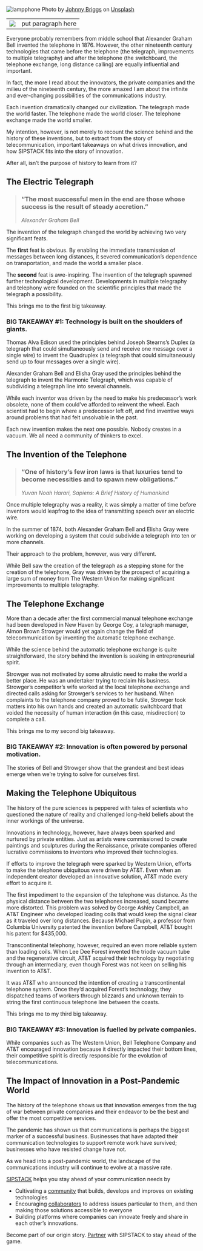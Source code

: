 ![lampphone](src_content/resources/blog/history-of-the-phone/lampphone.jpeg)
Photo by [Johnny Briggs](https://unsplash.com/@johnnyboylee?utm_source=unsplash&utm_medium=referral&utm_content=creditCopyText) on [Unsplash](https://unsplash.com/photos/tqdyMlJk7Wk?utm_source=unsplash&utm_medium=referral&utm_content=creditCopyText)

<table><tr><td> <img src="./lampphone.jpeg" /> </td><td>put paragraph here</td></tr></table>

Everyone probably remembers from middle school that Alexander Graham Bell invented the telephone in 1876. However, the other nineteenth century technologies that came before the telephone (the telegraph, improvements to multiple telegraphy) and after the telephone (the switchboard, the telephone exchange, long distance calling) are equally influential and important.

In fact, the more I read about the innovators, the private companies and the milieu of the nineteenth century, the more amazed I am about the infinite and ever-changing possibilities of the communications industry.

Each invention dramatically changed our civilization. The telegraph made the world faster. The telephone made the world closer. The telephone exchange made the world smaller.

My intention, however, is not merely to recount the science behind and the history of these inventions, but to extract from the story of telecommunication, important takeaways on what drives innovation, and how SIPSTACK fits into the story of innovation.

After all, isn’t the purpose of history to learn from it?

## The Electric Telegraph
>### “The most successful men in the end are those whose success is the result of steady accretion.”
>
>*Alexander Graham Bell*

The invention of the telegraph changed the world by achieving two very significant feats.

The **first** feat is obvious. By enabling the immediate transmission of messages between long distances, it severed communication’s dependence on transportation, and made the world a smaller place.

The **second** feat is awe-inspiring. The invention of the telegraph spawned further technological development. Developments in multiple telegraphy and telephony were founded on the scientific principles that made the telegraph a possibility.

This brings me to the first big takeaway.

### BIG TAKEAWAY #1: Technology is built on the shoulders of giants.
Thomas Alva Edison used the principles behind Joseph Stearns’s Duplex (a telegraph that could simultaneously send and receive one message over a single wire) to invent the Quadruplex (a telegraph that could simultaneously send up to four messages over a single wire).

Alexander Graham Bell and Elisha Gray used the principles behind the telegraph to invent the Harmonic Telegraph, which was capable of subdividing a telegraph line into several channels.

While each inventor was driven by the need to make his predecessor’s work obsolete, none of them could’ve afforded to reinvent the wheel. Each scientist had to begin where a predecessor left off, and find inventive ways around problems that had felt unsolvable in the past.

Each new invention makes the next one possible. Nobody creates in a vacuum. We all need a community of thinkers to excel.

## The Invention of the Telephone
>### “One of history’s few iron laws is that luxuries tend to become necessities and to spawn new obligations.”
>
>*Yuvan Noah Harari, Sapiens: A Brief History of Humankind*

Once multiple telegraphy was a reality, it was simply a matter of time before inventors would leapfrog to the idea of transmitting speech over an electric wire.

In the summer of 1874, both Alexander Graham Bell and Elisha Gray were working on developing a system that could subdivide a telegraph into ten or more channels.

Their approach to the problem, however, was very different.

While Bell saw the creation of the telegraph as a stepping stone for the creation of the telephone, Gray was driven by the prospect of acquiring a large sum of money from The Western Union for making significant improvements to multiple telegraphy.

## The Telephone Exchange
More than a decade after the first commercial manual telephone exchange had been developed in New Haven by George Coy, a telegraph manager, Almon Brown Strowger would yet again change the field of telecommunication by inventing the automatic telephone exchange.

While the science behind the automatic telephone exchange is quite straightforward, the story behind the invention is soaking in entrepreneurial spirit.

Strowger was not motivated by some altruistic need to make the world a better place. He was an undertaker trying to reclaim his business. Strowger’s competitor’s wife worked at the local telephone exchange and directed calls asking for Strowger’s services to her husband. When complaints to the telephone company proved to be futile, Strowger took matters into his own hands and created an automatic switchboard that voided the necessity of human interaction (in this case, misdirection) to complete a call.

This brings me to my second big takeaway.

### BIG TAKEAWAY #2: Innovation is often powered by personal motivation.
The stories of Bell and Strowger show that the grandest and best ideas emerge when we’re trying to solve for ourselves first.

## Making the Telephone Ubiquitous
The history of the pure sciences is peppered with tales of scientists who questioned the nature of reality and challenged long-held beliefs about the inner workings of the universe.

Innovations in technology, however, have always been sparked and nurtured by private entities. Just as artists were commissioned to create paintings and sculptures during the Renaissance, private companies offered lucrative commissions to inventors who improved their technologies.

If efforts to improve the telegraph were sparked by Western Union, efforts to make the telephone ubiquitous were driven by AT&T. Even when an independent creator developed an innovative solution, AT&T made every effort to acquire it.

The first impediment to the expansion of the telephone was distance. As the physical distance between the two telephones increased, sound became more distorted. This problem was solved by George Ashley Campbell, an AT&T Engineer who developed loading coils that would keep the signal clear as it traveled over long distances. Because Michael Pupin, a professor from Columbia University patented the invention before Campbell, AT&T bought his patent for $435,000.

Transcontinental telephony, however, required an even more reliable system than loading coils. When Lee Dee Forest invented the triode vacuum tube and the regenerative circuit, AT&T acquired their technology by negotiating through an intermediary, even though Forest was not keen on selling his invention to AT&T.

It was AT&T who announced the intention of creating a transcontinental telephone system. Once they’d acquired Forest’s technology, they dispatched teams of workers through blizzards and unknown terrain to string the first continuous telephone line between the coasts.

This brings me to my third big takeaway.

### BIG TAKEAWAY #3: Innovation is fuelled by private companies.
While companies such as The Western Union, Bell Telephone Company and AT&T encouraged innovation because it directly impacted their bottom lines, their competitive spirit is directly responsible for the evolution of telecommunications.

## The Impact of Innovation in a Post-Pandemic World
The history of the telephone shows us that innovation emerges from the tug of war between private companies and their endeavor to be the best and offer the most competitive services.

The pandemic has shown us that communications is perhaps the biggest marker of a successful business. Businesses that have adapted their communication technologies to support remote work have survived; businesses who have resisted change have not.

As we head into a post-pandemic world, the landscape of the communications industry will continue to evolve at a massive rate.

[SIPSTACK](https://www.sipstack.com/) helps you stay ahead of your communication needs by

- Cultivating a [community](https://www.sipstack.com/community/) that builds, develops and improves on existing technologies
- Encouraging [collaborators](https://www.sipstack.com/partner) to address issues particular to them, and then making those solutions accessible to everyone
- Building platforms where companies can innovate freely and share in each other’s innovations.

Become part of our origin story. [Partner](https://www.sipstack.com/signup) with SIPSTACK to stay ahead of the game.